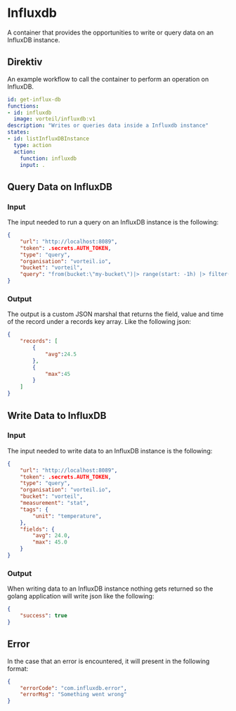 # Influxdb

A container that provides the opportunities to write or query data on an InfluxDB instance.

## Direktiv

An example workflow to call the container to perform an operation on InfluxDB.

```yaml
id: get-influx-db
functions:
- id: influxdb
  image: vorteil/influxdb:v1
description: "Writes or queries data inside a Influxdb instance"
states:
- id: listInfluxDBInstance
  type: action
  action:
    function: influxdb
    input: .
```

## Query Data on InfluxDB

### Input

The input needed to run a query on an InfluxDB instance is the following: 

```json
{
    "url": "http://localhost:8089",
    "token": .secrets.AUTH_TOKEN,
    "type": "query",
    "organisation": "vorteil.io",
    "bucket": "vorteil",
    "query": "from(bucket:\"my-bucket\")|> range(start: -1h) |> filter(fn: (r) => r._measurement == \"stat\""
}
```

### Output 

The output is a custom JSON marshal that returns the field, value and time of the record under a records key array. Like the following json:

```json
{
    "records": [
        {
            "avg":24.5
        }, 
        {
            "max":45
        }
    ]
}
```

## Write Data to InfluxDB

### Input

The input needed to write data to an InfluxDB instance is the following:

```json
{
    "url": "http://localhost:8089",
    "token": .secrets.AUTH_TOKEN,
    "type": "query",
    "organisation": "vorteil.io",
    "bucket": "vorteil",
    "measurement": "stat",
    "tags": {
        "unit": "temperature",
    },
    "fields": {
        "avg": 24.0,
        "max": 45.0
    }
}
```

### Output

When writing data to an InfluxDB instance nothing gets returned so the golang application will write json like the following:

```json
{
    "success": true
}
```

## Error

In the case that an error is encountered, it will present in the following format:

```json
{
    "errorCode": "com.influxdb.error",
    "errorMsg": "Something went wrong"
}
```